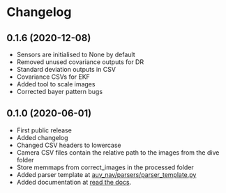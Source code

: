 # Changelog

## 0.1.6 (2020-12-08)
 - Sensors are initialised to None by default
 - Removed unused covariance outputs for DR
 - Standard deviation outputs in CSV
 - Covariance CSVs for EKF
 - Added tool to scale images
 - Corrected bayer pattern bugs

## 0.1.0 (2020-06-01)
 - First public release
 - Added changelog
 - Changed CSV headers to lowercase
 - Camera CSV files contain the relative path to the images from the dive folder
 - Store memmaps from correct_images in the processed folder
 - Added parser template at [auv_nav/parsers/parser_template.py](auv_nav/parsers/parser_template.py)
 - Added documentation at [read the docs](oplab-pipeline.readthedocs.io).
